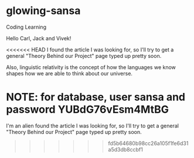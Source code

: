 glowing-sansa
=============

Coding Learning

Hello Carl, Jack and Vivek!

<<<<<<< HEAD
I found the article I was looking for, so I'll try to get a general "Theory Behind our Project" page typed up pretty soon.

Also, linguistic relativity is the concept of how the languages we know shapes how we are able to think about our universe.

NOTE: for database, user sansa and password YUBdG76vEsm4MtBG
=======
I'm an alien found the article I was looking for, so I'll try to get a general "Theory Behind our Project" page typed up pretty soon.
>>>>>>> fd5b64680b98cc26a105f1fe6d31a5d3db8ccbf1
